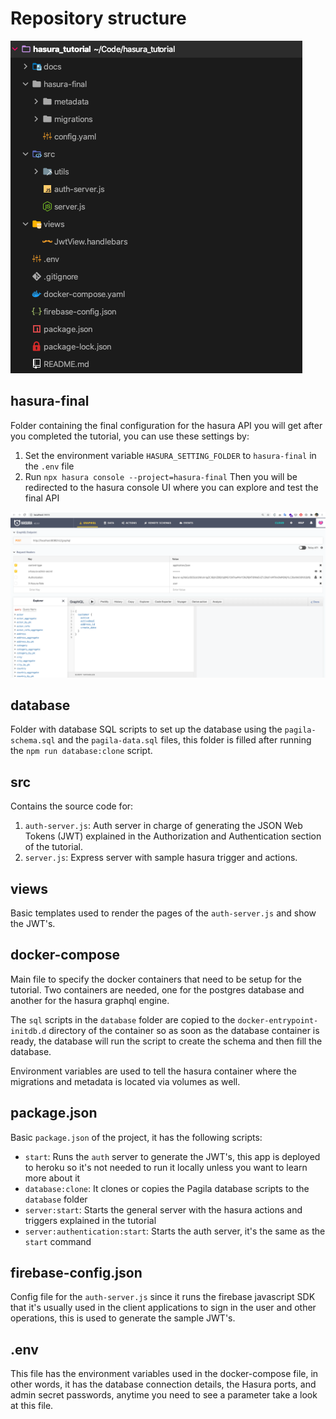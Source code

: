 # Repository structure
![Structure](images/file-structure.png)

## hasura-final

Folder containing the final configuration for the hasura API you will get after you completed the tutorial, you can use these settings by:
    
1. Set the environment variable `HASURA_SETTING_FOLDER` to `hasura-final` in the `.env` file
2. Run `npx hasura console --project=hasura-final`
       Then you will be redirected to the hasura console UI where you can explore and test the final API

![Hasura API](images/hasura-final-api.png)

## database
Folder with database SQL scripts to set up the database using the `pagila-schema.sql` and the `pagila-data.sql` files, this folder is filled after running the `npm run database:clone` script.

## src
Contains the source code for:
1. `auth-server.js`: Auth server in charge of generating the JSON Web Tokens (JWT) explained in the Authorization and Authentication section of the tutorial.
2. `server.js`: Express server with sample hasura trigger and actions. 

## views
Basic templates used to render the pages of the `auth-server.js` and show the JWT's.

## docker-compose
Main file to specify the docker containers that need to be setup for the tutorial. Two containers are needed, one for the postgres database and another for the hasura graphql engine.

The `sql` scripts in the `database` folder are copied to the `docker-entrypoint-initdb.d` directory of the container so as soon as the database container is ready, the database will run the script to create the schema and then fill the database.

Environment variables are used to tell the hasura container where the migrations and metadata is located via volumes as well.

## package.json
Basic `package.json` of the project, it has the following scripts:
- `start`: Runs the `auth` server to generate the JWT's, this app is deployed to heroku so it's not needed to run it locally unless you want to learn more about it
- `database:clone`: It clones or copies the Pagila database scripts to the `database` folder
- `server:start`: Starts the general server with the hasura actions and triggers explained in the tutorial
- `server:authentication:start`: Starts the auth server, it's the same as the `start` command

## firebase-config.json
Config file for the `auth-server.js` since it runs the firebase javascript SDK that it's usually used in the client applications to sign in the user and other operations, this is used to generate the sample JWT's.

## .env
This file has the environment variables used in the docker-compose file, in other words, it has the database connection details, the Hasura ports, and admin secret passwords, anytime you need to see a parameter take a look at this file.
